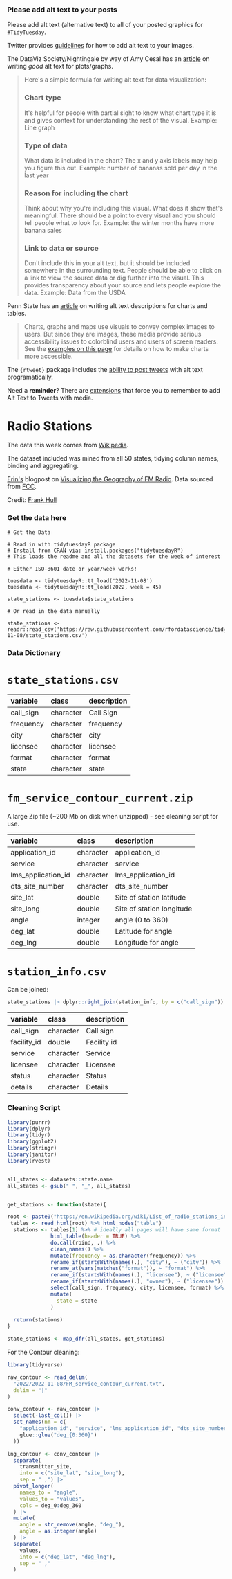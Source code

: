 ### Please add alt text to your posts

Please add alt text (alternative text) to all of your posted graphics for `#TidyTuesday`. 

Twitter provides [guidelines](https://help.twitter.com/en/using-twitter/picture-descriptions) for how to add alt text to your images.

The DataViz Society/Nightingale by way of Amy Cesal has an [article](https://medium.com/nightingale/writing-alt-text-for-data-visualization-2a218ef43f81) on writing _good_ alt text for plots/graphs.

> Here's a simple formula for writing alt text for data visualization:
> ### Chart type
> It's helpful for people with partial sight to know what chart type it is and gives context for understanding the rest of the visual.
> Example: Line graph
> ### Type of data
> What data is included in the chart? The x and y axis labels may help you figure this out.
> Example: number of bananas sold per day in the last year
> ### Reason for including the chart
> Think about why you're including this visual. What does it show that's meaningful. There should be a point to every visual and you should tell people what to look for.
> Example: the winter months have more banana sales
> ### Link to data or source
> Don't include this in your alt text, but it should be included somewhere in the surrounding text. People should be able to click on a link to view the source data or dig further into the visual. This provides transparency about your source and lets people explore the data.
> Example: Data from the USDA

Penn State has an [article](https://accessibility.psu.edu/images/charts/) on writing alt text descriptions for charts and tables.

> Charts, graphs and maps use visuals to convey complex images to users. But since they are images, these media provide serious accessibility issues to colorblind users and users of screen readers. See the [examples on this page](https://accessibility.psu.edu/images/charts/) for details on how to make charts more accessible.

The `{rtweet}` package includes the [ability to post tweets](https://docs.ropensci.org/rtweet/reference/post_tweet.html) with alt text programatically.

Need a **reminder**? There are [extensions](https://chrome.google.com/webstore/detail/twitter-required-alt-text/fpjlpckbikddocimpfcgaldjghimjiik/related) that force you to remember to add Alt Text to Tweets with media.

# Radio Stations

The data this week comes from [Wikipedia](https://en.wikipedia.org/wiki/Lists_of_radio_stations_in_the_United_States). 

The dataset included was mined from all 50 states, tidying column names, binding and aggregating. 

[Erin's](https://twitter.com/erindataviz) blogpost on [Visualizing the Geography of FM Radio](https://erdavis.com/2020/01/04/visualizing-the-geography-of-fm-radio/). Data sourced from [FCC](https://www.fcc.gov/media/radio/fm-service-contour-data-points).

Credit: [Frank Hull](https://twitter.com/frankiethull)

### Get the data here

```{r}
# Get the Data

# Read in with tidytuesdayR package 
# Install from CRAN via: install.packages("tidytuesdayR")
# This loads the readme and all the datasets for the week of interest

# Either ISO-8601 date or year/week works!

tuesdata <- tidytuesdayR::tt_load('2022-11-08')
tuesdata <- tidytuesdayR::tt_load(2022, week = 45)

state_stations <- tuesdata$state_stations

# Or read in the data manually

state_stations <- readr::read_csv('https://raw.githubusercontent.com/rfordatascience/tidytuesday/master/data/2022/2022-11-08/state_stations.csv')

```
### Data Dictionary

# `state_stations.csv`

|variable  |class     |description |
|:---------|:---------|:-----------|
|call_sign |character | Call Sign   |
|frequency |character |frequency   |
|city      |character |city        |
|licensee  |character |licensee    |
|format    |character | format      |
|state     |character | state       |

# `fm_service_contour_current.zip`

A large Zip file (~200 Mb on disk when unzipped) - see cleaning script for use.

|variable           |class     |description        |
|:------------------|:---------|:------------------|
|application_id     |character |application_id     |
|service            |character |service            |
|lms_application_id |character |lms_application_id |
|dts_site_number    |character |dts_site_number    |
|site_lat           |double    | Site of station latitude           |
|site_long          |double    | Site of station longitude          |
|angle              |integer   | angle (0 to 360)              |
|deg_lat            |double    | Latitude for angle            |
|deg_lng            |double    | Longitude for angle            |

# `station_info.csv`

Can be joined:

```r
state_stations |> dplyr::right_join(station_info, by = c("call_sign"))
```

|variable |class     |description |
|:--------|:---------|:-----------|
|call_sign|character |Call sign        |
|facility_id |double |Facility id    |
|service  |character |Service     |
|licensee |character |Licensee    |
|status   |character |Status      |
|details  |character |Details     |

### Cleaning Script

```r
library(purrr)
library(dplyr)
library(tidyr)
library(ggplot2)
library(stringr)
library(janitor)
library(rvest)


all_states <- datasets::state.name
all_states <- gsub(" ", "_", all_states)


get_stations <- function(state){

root <- paste0("https://en.wikipedia.org/wiki/List_of_radio_stations_in_", state) 
 tables <- read_html(root) %>% html_nodes("table")
  stations <- tables[1] %>% # ideally all pages will have same format
              html_table(header = TRUE) %>% 
              do.call(rbind, .) %>% 
              clean_names() %>% 
              mutate(frequency = as.character(frequency)) %>%                    # handling Ohio special case (frequency / band split)
              rename_if(startsWith(names(.), "city"), ~ ("city")) %>%            # handling naming issues, citation handler
              rename_at(vars(matches("format")), ~ "format") %>%                 # handling naming issues, Oklahoma handler
              rename_if(startsWith(names(.), "licensee"), ~ ("licensee")) %>%    # handling naming issues, citation handler
              rename_if(startsWith(names(.), "owner"), ~ ("licensee")) %>%       # South Dakota handler
              select(call_sign, frequency, city, licensee, format) %>% 
              mutate(
                state = state
              )
  
  return(stations)
}

state_stations <- map_dfr(all_states, get_stations)


```

For the Contour cleaning:

```r
library(tidyverse)

raw_contour <- read_delim(
  "2022/2022-11-08/FM_service_contour_current.txt",
  delim = "|"
)

conv_contour <- raw_contour |>
  select(-last_col()) |>
  set_names(nm = c(
    "application_id", "service", "lms_application_id", "dts_site_number", "transmitter_site",
    glue::glue("deg_{0:360}")
  ))

lng_contour <- conv_contour |>
  separate(
    transmitter_site, 
    into = c("site_lat", "site_long"), 
    sep = " ,") |>
  pivot_longer(
    names_to = "angle",
    values_to = "values",
    cols = deg_0:deg_360
  ) |>
  mutate(
    angle = str_remove(angle, "deg_"),
    angle = as.integer(angle)
  ) |>
  separate(
    values,
    into = c("deg_lat", "deg_lng"),
    sep = " ,"
  )
  
```
